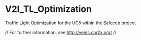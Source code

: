 # V2I_TL_Optimization
Traffic Light Optimization for the UC5 within the Safecop project

// For further information, see http://veins.car2x.org/ //
